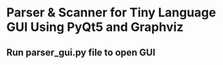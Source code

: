 # Parser & Scanner for Tiny Language GUI Using PyQt5 and Graphviz
## Run parser_gui.py file to open GUI
